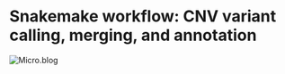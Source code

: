 # Snakemake workflow: CNV variant calling, merging, and annotation
![Micro.blog](https://badgen.net/#badge/cnvnator/MIT%20liscense/green)
